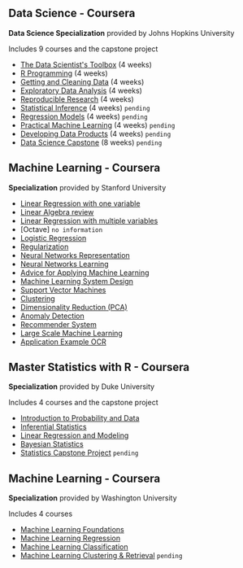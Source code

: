 ## Data Science - Coursera

**Data Science Specialization** provided by Johns Hopkins University

Includes 9 courses and the capstone project  

-  [The Data Scientist's Toolbox](https://github.com/bhunkeler/DataScienceCoursera/tree/master/Data_Science/001_The_Data_Scientists_Toolbox) (4 weeks)
-  [R Programming](https://github.com/bhunkeler/DataScienceCoursera/tree/master/Data_Science/002_R_Programming) (4 weeks)
-  [Getting and Cleaning Data](https://github.com/bhunkeler/DataScienceCoursera/tree/master/Data_Science/003_Getting_and_Cleaning_Data) (4 weeks)
-  [Exploratory Data Analysis](https://github.com/bhunkeler/DataScienceCoursera/tree/master/Data_Science/004_Exploratory_Data_Analysis) (4 weeks)
-  [Reproducible Research](https://github.com/bhunkeler/DataScienceCoursera/tree/master/Data_Science/005_Reproducible_Research) (4 weeks)
-  [Statistical Inference](link) (4 weeks) `pending`
-  [Regression Models](link) (4 weeks) `pending`
-  [Practical Machine Learning](link) (4 weeks) `pending`
-  [Developing Data Products](link) (4 weeks) `pending`
-  [Data Science Capstone](link) (8 weeks) `pending`


## Machine Learning - Coursera
**Specialization** provided by Stanford University

-  [Linear Regression with one variable](https://github.com/bhunkeler/DataScienceCoursera/tree/master/Machine_Learning%20-%20Stanford%20University/Lectures/002_Linear_Regression_with_One_Variable) 
-  [Linear Algebra review](https://github.com/bhunkeler/DataScienceCoursera/tree/master/Machine_Learning%20-%20Stanford%20University/Lectures/003_Linear_Algebra_Review) 
-  [Linear Regression with multiple variables](https://github.com/bhunkeler/DataScienceCoursera/tree/master/Machine_Learning%20-%20Stanford%20University/Lectures/004_Linear_Regression_with_Multiple_Variables) 
-  [Octave] `no information`
-  [Logistic Regression](https://github.com/bhunkeler/DataScienceCoursera/tree/master/Machine_Learning%20-%20Stanford%20University/Lectures/006_Logistic_Regression) 
-  [Regularization](https://github.com/bhunkeler/DataScienceCoursera/tree/master/Machine_Learning%20-%20Stanford%20University/Lectures/007_Regularization) 
-  [Neural Networks Representation](https://github.com/bhunkeler/DataScienceCoursera/tree/master/Machine_Learning%20-%20Stanford%20University/Lectures/008_Neural_Networks_Representation) 
-  [Neural Networks Learning](https://github.com/bhunkeler/DataScienceCoursera/tree/master/Machine_Learning%20-%20Stanford%20University/Lectures/009_Neural_Networks_Learning) 
-  [Advice for Applying Machine Learning](https://github.com/bhunkeler/DataScienceCoursera/tree/master/Machine_Learning%20-%20Stanford%20University/Lectures/010_Advice_for_Applying_Machine_Learning) 
-  [Machine Learning System Design](https://github.com/bhunkeler/DataScienceCoursera/tree/master/Machine_Learning%20-%20Stanford%20University/Lectures/011_Machine_Learning_System_Design) 
-  [Support Vector Machines](https://github.com/bhunkeler/DataScienceCoursera/tree/master/Machine_Learning%20-%20Stanford%20University/Lectures/012_Support_Vector_Machines) 
-  [Clustering](https://github.com/bhunkeler/DataScienceCoursera/tree/master/Machine_Learning%20-%20Stanford%20University/Lectures/013_Clustering) 
-  [Dimensionality Reduction (PCA)](https://github.com/bhunkeler/DataScienceCoursera/tree/master/Machine_Learning%20-%20Stanford%20University/Lectures/014_Dimensionality_Reduction_(PCA)) 
-  [Anomaly Detection](https://github.com/bhunkeler/DataScienceCoursera/tree/master/Machine_Learning%20-%20Stanford%20University/Lectures/015_Anomaly_Detection) 
-  [Recommender System](https://github.com/bhunkeler/DataScienceCoursera/tree/master/Machine_Learning%20-%20Stanford%20University/Lectures/016_Recommender_System) 
-  [Large Scale Machine Learning](https://github.com/bhunkeler/DataScienceCoursera/tree/master/Machine_Learning%20-%20Stanford%20University/Lectures/017_Large_Scale_Machine_Learning) 
-  [Application Example OCR](https://github.com/bhunkeler/DataScienceCoursera/tree/master/Machine_Learning%20-%20Stanford%20University/Lectures/018_Application_Example_OCR)


## Master Statistics with R - Coursera
**Specialization** provided by Duke University

Includes 4 courses and the capstone project  

- [Introduction to Probability and Data](https://github.com/bhunkeler/DataScienceCoursera/tree/master/Statistics/001_Introduction_to_Probability_and_Data)
- [Inferential Statistics](https://github.com/bhunkeler/DataScienceCoursera/tree/master/Statistics/002_Inferential_Statistics)
- [Linear Regression and Modeling](https://github.com/bhunkeler/DataScienceCoursera/tree/master/Statistics/003_Linear_Regression_and_Modeling)
- [Bayesian Statistics](https://github.com/bhunkeler/DataScienceCoursera/tree/master/Statistics/004_Bayesian_Statistics)
- [Statistics Capstone Project]() `pending`


## Machine Learning - Coursera
**Specialization** provided by Washington University

Includes 4 courses  

- [Machine Learning Foundations](https://github.com/bhunkeler/DataScienceCoursera/tree/master/Machine%20Learning%20-%20Washingtion%20University/001_Machine_Learning_Foundations)
- [Machine Learning Regression](https://github.com/bhunkeler/DataScienceCoursera/tree/master/Machine%20Learning%20-%20Washingtion%20University/002_Machine_Learning_Regression)
- [Machine Learning Classification](https://github.com/bhunkeler/DataScienceCoursera/tree/master/Machine%20Learning%20-%20Washingtion%20University/003_Machine_Learning_Classification)
- [Machine Learning Clustering & Retrieval]() `pending`


